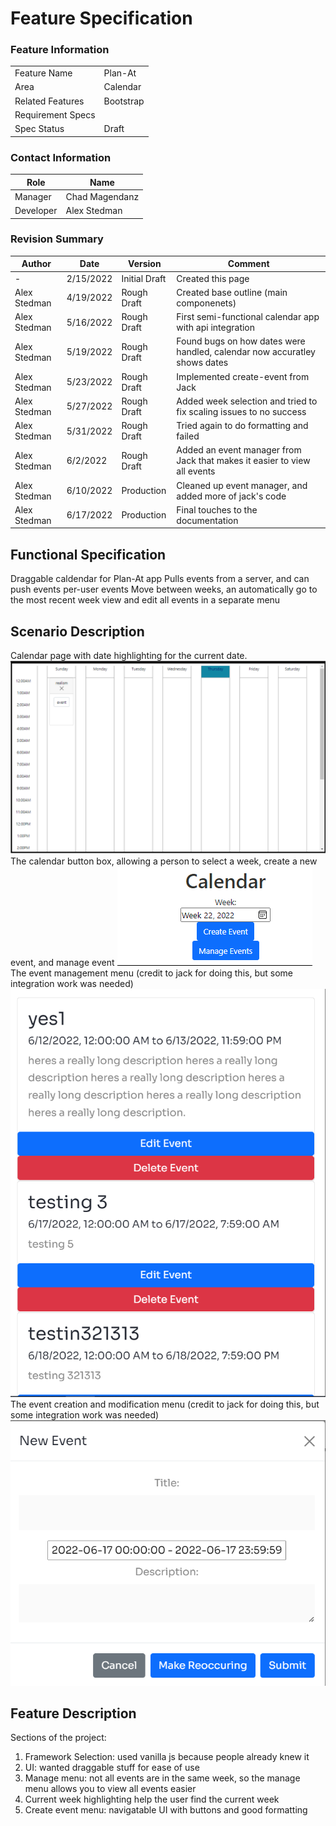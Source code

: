 # Feature Specification

### Feature Information
|||
|---|---|
|Feature Name|Plan-At|
|Area|Calendar|
|Related Features|Bootstrap|
|Requirement Specs|
|Spec Status|Draft|

### Contact Information
|Role|Name|
|---|---|
|Manager|Chad Magendanz|
|Developer|Alex Stedman|


### Revision Summary
|Author|Date|Version|Comment|
|---|---|---|---|
|-|2/15/2022|Initial Draft|Created this page|
|Alex Stedman|4/19/2022|Rough Draft|Created base outline (main componenets)|
|Alex Stedman|5/16/2022|Rough Draft|First semi-functional calendar app with api integration|
|Alex Stedman|5/19/2022|Rough Draft|Found bugs on how dates were handled, calendar now accuratley shows dates|
|Alex Stedman|5/23/2022|Rough Draft|Implemented create-event from Jack|
|Alex Stedman|5/27/2022|Rough Draft|Added week selection and tried to fix scaling issues to no success|
|Alex Stedman|5/31/2022|Rough Draft|Tried again to do formatting and failed|
|Alex Stedman|6/2/2022|Rough Draft|Added an event manager from Jack that makes it easier to view all events|
|Alex Stedman|6/10/2022|Production|Cleaned up event manager, and added more of jack's code|
|Alex Stedman|6/17/2022|Production|Final touches to the documentation|





## Functional Specification
Draggable caldendar for Plan-At app 
Pulls events from a server, and can push events
per-user events
Move between weeks, an automatically go to the most recent week
view and edit all events in a separate menu


## Scenario Description
Calendar page with date highlighting for the current date.
![calendar](./calendar.PNG)
The calendar button box, allowing a person to select a week, create a new event, and manage event
![header](./header.PNG)
The event management menu (credit to jack for doing this, but some integration work was needed)
![manage](./manage.PNG)
The event creation and modification menu (credit to jack for doing this, but some integration work was needed)
![event](./event.PNG)

## Feature Description
Sections of the project:

1. Framework Selection:
   used vanilla js because people already knew it
2. UI:
   wanted draggable stuff for ease of use
3. Manage menu:
   not all events are in the same week, so the manage menu allows you to view all events easier
4. Current week highlighting
   help the user find the current week
5. Create event menu:
   navigatable UI with buttons and good formatting


